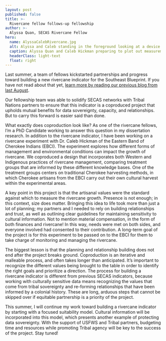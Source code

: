 ```yaml
---
layout: post
published: false
title: >-
  Rivercane fellow follows-up fellowship
author: >-
  Alyssa Quan, SECAS Rivercane Fellow
hero:
  name: AlyssaCalebRivercane.jpg
  alt: Alyssa and Caleb standing in the foreground looking at a device with a canebrake and forest in the background.
  caption: Alyssa Quan and Caleb Hickman preparing to plot out measurements in the canebrake behind them. Photo by X.
  headerClass: light-text
  float: right
---
```


Last summer, a team of fellows kickstarted partnerships and progress toward building a new rivercane indicator for the Southeast Blueprint. If you have not read about that yet, [learn more by reading our previous blog from last August](https://secassoutheast.org/2023/08/30/Integrating-rivercane-as-Indigenous-Traditional-Ecological-Knowledge-into-the-Southeast-Conservation-Blueprint.html).

Our fellowship team was able to solidify SECAS networks with Tribal Nations partners to ensure that this indicator is a coproduced project that upholds mutual benefits for data sovereignty, capacity, and relationships. But to carry this forward is easier said than done.

What exactly does coproduction look like? As one of the rivercane fellows, I’m a PhD Candidate working to answer this question in my dissertation research. In addition to the rivercane indicator, I have been working on a rivercane experiment with Dr. Caleb Hickman of the Eastern Band of Cherokee Indians (EBCI). The experiment explores how different forms of management and environmental conditions can impact the growth of rivercane. We coproduced a design that incorporates both Western and Indigenous practices of rivercane management, comparing treatment groups that are informed by these different knowledge bases. One of the treatment groups centers on traditional Cherokee harvesting methods, in which Cherokee artisans from the EBCI carry out their own cultural harvest within the experimental areas.

A key point in this project is that the artisanal values were the standard against which to measure the rivercane growth. Presence is not enough; in this context, size does matter. Bringing this idea to life took more than just a lot of planning; my partners and I needed to rely on building relationships and trust, as well as outlining clear guidelines for maintaining sensitivity to cultural information. Not to mention material compensation, in the form of both finances and rivercane! In this way, needs were met on both sides, and everyone involved had consented to their contribution. A long-term goal of the project is for this experiment to be passed on to the EBCI for them to take charge of monitoring and managing the rivercane.

The biggest lesson is that the planning and relationship building does not end after the project breaks ground. Coproduction is an iterative and malleable process, and often takes longer than anticipated. It’s important to recognize the different values being brought to the table in order to identify the right goals and prioritize a direction. The process for building a rivercane indicator is different from previous SECAS indicators, because working with culturally sensitive data means recognizing the values that come from tribal sovereignty and re-forming relationships that have been informed by a colonial history. These are long, arduous steps that cannot be skipped over if equitable partnership is a priority of the project.

This summer, I will continue my work toward building a rivercane indicator by starting with a focused suitability model. Cultural information will be incorporated into this model, which presents another example of protecting data sovereignty. With the support of USFWS and Tribal partners, budgeting time and resources while promoting Tribal agency will be key to the success of the project. Stay tuned!
